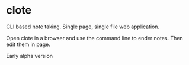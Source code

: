 clote
=====

CLI based note taking. Single page, single file web application.

Open clote in a browser and use the command line to ender notes. Then edit them in page.

Early alpha version
